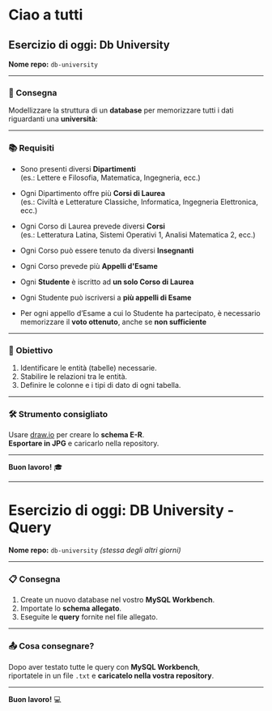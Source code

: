# Ciao a tutti

## Esercizio di oggi: **Db University**

**Nome repo:** `db-university`

---

### 📝 Consegna

Modellizzare la struttura di un **database** per memorizzare tutti i dati riguardanti una **università**:

---

### 📚 Requisiti

- Sono presenti diversi **Dipartimenti**  
  (es.: Lettere e Filosofia, Matematica, Ingegneria, ecc.)

- Ogni Dipartimento offre più **Corsi di Laurea**  
  (es.: Civiltà e Letterature Classiche, Informatica, Ingegneria Elettronica, ecc.)

- Ogni Corso di Laurea prevede diversi **Corsi**  
  (es.: Letteratura Latina, Sistemi Operativi 1, Analisi Matematica 2, ecc.)

- Ogni Corso può essere tenuto da diversi **Insegnanti**

- Ogni Corso prevede più **Appelli d'Esame**

- Ogni **Studente** è iscritto ad **un solo Corso di Laurea**

- Ogni Studente può iscriversi a **più appelli di Esame**

- Per ogni appello d’Esame a cui lo Studente ha partecipato, è necessario memorizzare il **voto ottenuto**, anche se **non sufficiente**

---

### 🧩 Obiettivo

1. Identificare le entità (tabelle) necessarie.
2. Stabilire le relazioni tra le entità.
3. Definire le colonne e i tipi di dato di ogni tabella.

---

### 🛠 Strumento consigliato

Usare [draw.io](https://www.drawio.com/) per creare lo **schema E-R**.  
**Esportare in JPG** e caricarlo nella repository.

---

**Buon lavoro!** 🎓

---

# Esercizio di oggi: **DB University - Query**

**Nome repo:** `db-university` *(stessa degli altri giorni)*

---

### 📋 Consegna

1. Create un nuovo database nel vostro **MySQL Workbench**.
2. Importate lo **schema allegato**.
3. Eseguite le **query** fornite nel file allegato.

---

### 📤 Cosa consegnare?

Dopo aver testato tutte le query con **MySQL Workbench**,  
riportatele in un file `.txt` e **caricatelo nella vostra repository**.

---

**Buon lavoro!** 💻
